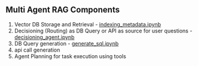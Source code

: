 ## Multi Agent RAG Components

1. Vector DB Storage and Retrieval - [indexing_metadata.ipynb](https://github.com/kinjaljoshi/ma_rag_components/blob/master/indexing_metadata.ipynb)
2. Decisioning (Routing) as DB Query or API as source for user questions - [decisioning_agent.ipynb](https://github.com/kinjaljoshi/ma_rag_components/blob/master/decisioning_agent.ipynb)
3. DB Query generation - [generate_sql.ipynb](https://github.com/kinjaljoshi/ma_rag_components/blob/master/generate_sql.ipynb)
4. api call generation
5. Agent Planning for task execution using tools
